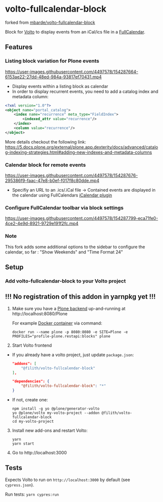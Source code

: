 # volto-fullcalendar-block

forked from [mbarde/volto-fullcalendar-block](https://github.com/mbarde/volto-fullcalendar-block)

Block for [Volto](https://github.com/plone/volto) to display events from an iCal/ics file in a [FullCalendar](https://fullcalendar.io/).

## Features


### Listing block variation for Plone events

https://user-images.githubusercontent.com/4497578/154287664-6153ae22-27dd-48ed-984a-93817ef70431.mp4

* Display events within a listing block as calendar
* In order to display recurrent events, you need to add a catalog index and metadata column:

```XML
<?xml version="1.0"?>
<object name="portal_catalog">
    <index name="recurrence" meta_type="FieldIndex">
        <indexed_attr value="recurrence"/>
    </index>
    <column value="recurrence"/>
</object>
```
More details checkout the following link: https://5.docs.plone.org/external/plone.app.dexterity/docs/advanced/catalog-indexing-strategies.html#adding-new-indexes-and-metadata-columns


### Calendar block for remote events

https://user-images.githubusercontent.com/4497578/154287676-295386f9-faac-47e8-b0ef-f017f8c80dde.mp4

* Specifiy an URL to an .ics/.iCal file -> Contained events are displayed in the calendar using FullCalendars [iCalendar plugin](https://fullcalendar.io/docs/icalendar)

### Configure FullCalendar toolbar via block settings

https://user-images.githubusercontent.com/4497578/154287799-eca71fe0-4ce2-4e9d-8921-9729e191f2fc.mp4

### Note

This fork adds some additional options to the sidebar to configure the calendar, so far :
"Show Weekends" and "Time Format 24"

## Setup

### Add volto-fullcalendar-block to your Volto project

## !!! No registration of this addon in yarnpkg yet !!!

1. Make sure you have a [Plone backend](https://plone.org/download) up-and-running at http://localhost:8080/Plone

   For example [Docker container](https://6.docs.plone.org/install/containers/) via command:

   ```
   docker run --name plone -p 8080:8080 -e SITE=Plone -e PROFILES="profile-plone.restapi:blocks" plone
   ```

2. Start Volto frontend

- If you already have a volto project, just update `package.json`:

  ```JSON
  "addons": [
      "@filith/volto-fullcalendar-block"
  ],

  "dependencies": {
      "@filith/volto-fullcalendar-block": "*"
  }
  ```

- If not, create one:

  ```
  npm install -g yo @plone/generator-volto
  yo @plone/volto my-volto-project --addon @filith/volto-fullcalendar-block
  cd my-volto-project
  ```

3. Install new add-ons and restart Volto:

   ```
   yarn
   yarn start
   ```

4. Go to http://localhost:3000

## Tests

Expects Volto to run on `http://localhost:3000` by default (see `cypress.json`).

Run tests: `yarn cypres:run`
